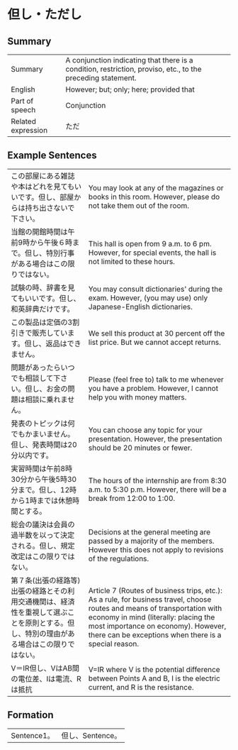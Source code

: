 # 但し・ただし

## Summary

<table><tr>   <td>Summary</td>   <td>A conjunction indicating that there is a condition, restriction, proviso, etc., to the preceding statement.</td></tr><tr>   <td>English</td>   <td>However; but; only; here; provided that</td></tr><tr>   <td>Part of speech</td>   <td>Conjunction</td></tr><tr>   <td>Related expression</td>   <td>ただ</td></tr></table>

## Example Sentences

<table><tr>   <td>この部屋にある雑誌や本はどれを見てもいいです。但し、部屋からは持ち出さないで下さい。</td>   <td>You may look at any of the magazines or books in this room. However, please do not take them out of the room.</td></tr><tr>   <td>当館の開館時間は午前9時から午後６時まで。但し、特別行事がある場合はこの限りではない。</td>   <td>This hall is open from 9 a.m. to 6 pm. However, for special events, the hall is not limited to these hours.</td></tr><tr>   <td>試験の時、辞書を見てもいいです。但し、和英辞典だけです。</td>   <td>You may consult dictionaries' during the exam. However, (you may use) only Japanese-English dictionaries.</td></tr><tr>   <td>この製品は定価の3割引きで販売しています。但し、返品はできません。　</td>   <td>We sell this product at 30 percent off the list price. But we cannot accept returns.</td></tr><tr>   <td>問題があったらいつでも相談して下さい。但し、お金の問題は相談に乗れません。</td>   <td>Please (feel free to) talk to me whenever you have a problem. However, I cannot help you with money matters.</td></tr><tr>   <td>発表のトピックは何でもかまいません。但し、発表時間は20分以内です。</td>   <td>You can choose any topic for your presentation. However, the presentation should be 20 minutes or fewer.</td></tr><tr>   <td>実習時間は午前8時30分から午後5時30分まで。但し、12時から1時までは休憩時間とする。</td>   <td>The hours of the internship are from 8:30 a.m. to 5:30 p.m. However, there will be a break from 12:00 to 1:00.</td></tr><tr>   <td>総会の議決は会員の過半数を以って決定される。但し、規定改定はこの限りではない。</td>   <td>Decisions at the general meeting are passed by a majority of the members. However this does not apply to revisions of the regulations.</td></tr><tr>   <td>第７条(出張の経路等)出張の経路とその利用交通機関は、経済性を重視して選ぶことを原則とする。但し、特別の理由がある場合はこの限りではない。</td>   <td>Article 7 (Routes of business trips, etc.): As a rule, for business travel, choose routes and means of transportation with economy in mind (literally: placing the most importance on economy). However, there can be exceptions when there is a special reason.</td></tr><tr>   <td>V＝IR但し、VはAB間の電位差、Iは電流、Rは抵抗</td>   <td>V=IR where V is the potential difference between Points A and B, I is the electric current, and R is the resistance.</td></tr></table>

## Formation

<table class="table"><tbody><tr class="tr head"><td class="td"><span class="bold">Sentence1。</span></td><td class="td"><span class="concept">但し</span><span>、Sentence。</span></td></tr></tbody></table>

